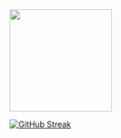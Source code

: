 
<a href="https://github.com/asiftm/convoychat">
  <img height=180 align="center" src="https://github-readme-stats.vercel.app/api/top-langs?username=asiftm&layout=compact&langs_count=8&card_width=280&theme=onedark&hide_border=true&border_radius=10"/>
</a>

  <a href="https://git.io/streak-stats"><img src="https://streak-stats.demolab.com?user=asiftm&theme=onedark&hide_border=true&border_radius=10&date_format=j%2Fn%5B%2FY%5D&card_width=400" alt="GitHub Streak" />
  </a>



